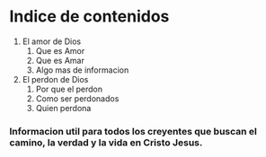 # Indice de contenidos

1. El amor de Dios
    1. Que es Amor
    2. Que es Amar
    3. Algo mas de informacion
2. El perdon de Dios
    1. Por que el perdon
    2. Como ser perdonados
    3. Quien perdona

### Informacion util para todos los creyentes que buscan el camino, la verdad y la vida en Cristo Jesus.